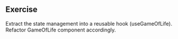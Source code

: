## Exercise

Extract the state management into a reusable hook (useGameOfLife). Refactor GameOfLife component accordingly.
